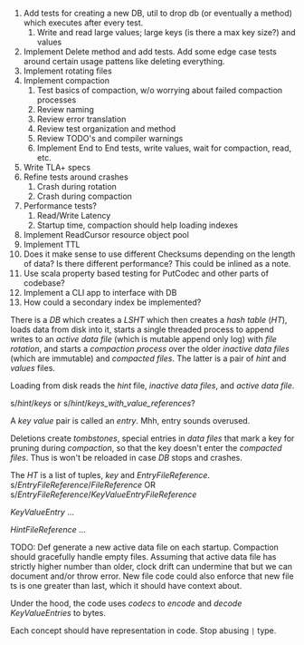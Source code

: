 1) Add tests for creating a new DB, util to drop db (or eventually a method) which executes after every test.
   1) Write and read large values; large keys (is there a max key size?) and values
2) Implement Delete method and add tests. Add some edge case tests around certain usage pattens like deleting everything.
3) Implement rotating files
4) Implement compaction
   1) Test basics of compaction, w/o worrying about failed compaction processes
   2) Review naming
   3) Review error translation
   4) Review test organization and method
   5) Review TODO's and compiler warnings
   6) Implement End to End tests, write values, wait for compaction, read, etc.
5) Write TLA+ specs
6) Refine tests around crashes
   1) Crash during rotation
   2) Crash during compaction
7) Performance tests?
   1) Read/Write Latency
   2) Startup time, compaction should help loading indexes
8) Implement ReadCursor resource object pool
9) Implement TTL
10) Does it make sense to use different Checksums depending on the length of data? Is there different performance? This could be inlined as a note.
11) Use scala property based testing for PutCodec and other parts of codebase?
12) Implement a CLI app to interface with DB
13) How could a secondary index be implemented?

There is a _DB_ which creates a _LSHT_ which then creates a _hash table_ (_HT_), loads data from disk into it, starts a single
threaded process to append writes to an _active data file_ (which is mutable append only log) with _file rotation_, and starts a _compaction process_
over the older _inactive data files_ (which are immutable) and _compacted files_. The latter is a pair of _hint_ and _values_ files.

Loading from disk reads the _hint_ file, _inactive data files_, and _active data file_.

s/_hint_/_keys_ or s/_hint_/_keys_with_value_references_? 

A _key_ _value_ pair is called an _entry_. Mhh, entry sounds overused.

Deletions create _tombstones_, special entries in _data files_ that mark a key for pruning during _compaction_, so
that the key doesn't enter the _compacted files_. Thus is won't be reloaded in case _DB_ stops and crashes.

The _HT_ is a list of tuples, _key_ and _EntryFileReference_. s/_EntryFileReference_/_FileReference_ OR s/_EntryFileReference_/_KeyValueEntryFileReference_

_KeyValueEntry_ ...

_HintFileReference_ ...

TODO: Def generate a new active data file on each startup. Compaction should gracefully handle empty files. Assuming
that active data file has strictly higher number than older, clock drift can undermine that but we can document and/or
throw error. New file code could also enforce that new file ts is one greater than last, which it should have context about.  

Under the hood, the code uses _codecs_ to _encode_ and _decode_ _KeyValueEntries_ to bytes.

Each concept should have representation in code. Stop abusing `|` type. 